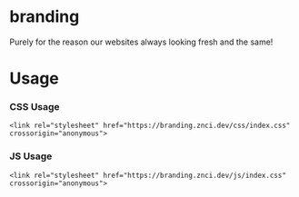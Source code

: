 # branding
Purely for the reason our websites always looking fresh and the same!

# Usage

### CSS Usage

```
<link rel="stylesheet" href="https://branding.znci.dev/css/index.css" crossorigin="anonymous">
```

### JS Usage

```
<link rel="stylesheet" href="https://branding.znci.dev/js/index.css" crossorigin="anonymous">
```
